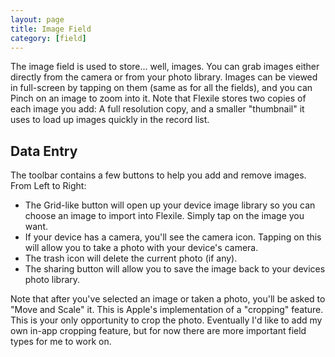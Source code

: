 ```yaml
---
layout: page
title: Image Field
category: [field]
---
```


The image field is used to store... well, images.  You can grab images either directly from the camera or from your photo library.   Images can be viewed in full-screen by tapping on them (same as for all the fields), and you can Pinch on an image to zoom into it.  Note that Flexile stores two copies of each image you add: A full resolution copy, and a smaller "thumbnail" it uses to load up images quickly in the record list.

## Data Entry
The toolbar contains a few buttons to help you add and remove images.  From Left to Right:

- The Grid-like button will open up your device image library so you can choose an image to import into Flexile.  Simply tap on the image you want.
- If your device has a camera, you'll see the camera icon.  Tapping on this will allow you to take a photo with your device's camera. 
- The trash icon will delete the current photo (if any). 
- The sharing button will allow you to save the image back to your devices photo library.

Note that after you've selected an image or taken a photo, you'll be asked to "Move and Scale" it.  This is Apple's implementation of a "cropping" feature.  This is your only opportunity to crop the photo.  Eventually I'd like to add my own in-app cropping feature, but for now there are more important field types for me to work on.